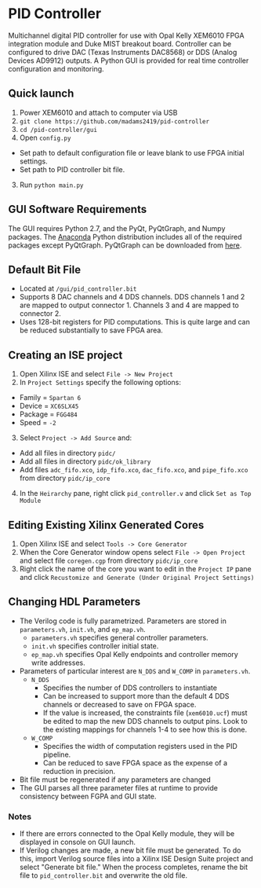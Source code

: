 PID Controller
===============

Multichannel digital PID controller for use with Opal Kelly XEM6010 FPGA
integration module and Duke MIST breakout board. Controller can be
configured to drive DAC (Texas Instruments DAC8568) or DDS (Analog
Devices AD9912) outputs. A Python GUI is provided for real time
controller configuration and monitoring.

## Quick launch
1. Power XEM6010 and attach to computer via USB
1. `git clone https://github.com/madams2419/pid-controller`
2. `cd /pid-controller/gui`
3. Open `config.py`
  * Set path to default configuration file or leave blank to use FPGA
  initial settings.
  * Set path to PID controller bit file.
3. Run `python main.py`

## GUI Software Requirements
The GUI requires Python 2.7, and the PyQt, PyQtGraph, and Numpy
packages. The [Anaconda](http://continuum.io/downloads) Python
distribution includes all of the required packages except PyQtGraph.
PyQtGraph can be downloaded from [here](http://www.pyqtgraph.org/).

## Default Bit File
* Located at `/gui/pid_controller.bit`
* Supports 8 DAC channels and 4 DDS channels. DDS channels 1 and 2 are
  mapped to output connector 1. Channels 3 and 4 are mapped to connector
  2.
* Uses 128-bit registers for PID computations. This is quite large and
  can be reduced substantially to save FPGA area.

## Creating an ISE project
1. Open Xilinx ISE and select `File -> New Project`
2. In `Project Settings` specify the following options:
  * Family  = `Spartan 6`
  * Device  = `XC6SLX45`
  * Package = `FGG484`
  * Speed   = `-2`
3. Select `Project -> Add Source` and:
  * Add all files in directory `pidc/`
  * Add all files in directory `pidc/ok_library`
  * Add files `adc_fifo.xco`, `idp_fifo.xco`, `dac_fifo.xco`, and
    `pipe_fifo.xco` from directory `pidc/ip_core`
4. In the `Heirarchy` pane, right click `pid_controller.v` and click
   `Set as Top Module`

## Editing Existing Xilinx Generated Cores
1. Open Xilinx ISE and select `Tools -> Core Generator`
2. When the Core Generator window opens select `File -> Open Project`
   and select file `coregen.cgp` from directory `pidc/ip_core`
3. Right click the name of the core you want to edit in the `Project IP`
   pane and click `Recustomize and Generate (Under Original Project
   Settings)`

## Changing HDL Parameters
* The Verilog code is fully parametrized. Parameters are stored in
  `parameters.vh`, `init.vh`, and `ep_map.vh`.
  * `parameters.vh` specifies general controller parameters.
  * `init.vh` specifies controller initial state.
  * `ep_map.vh` specifies Opal Kelly endpoints and controller memory
    write addresses.
* Parameters of particular interest are `N_DDS` and `W_COMP` in
  `parameters.vh`.
  * `N_DDS`
    * Specifies the number of DDS controllers to instantiate
    * Can be increased to support more than the default 4 DDS channels
      or decreased to save on FPGA space.
    * If the value is increased, the constraints file (`xem6010.ucf`)
      must be edited to map the new DDS channels to output pins. Look to
      the existing mappings for channels 1-4 to see how this is done.
  * `W_COMP`
    * Specifies the width of computation registers used in the PID
      pipeline.
    * Can be reduced to save FPGA space as the expense of a reduction in
      precision.
* Bit file must be regenerated if any parameters are changed
* The GUI parses all three parameter files at runtime to provide
  consistency between FGPA and GUI state.

### Notes

* If there are errors connected to the Opal Kelly module, they will be
  displayed in console on GUI launch.
* If Verilog changes are made, a new bit file must be generated. To do
  this, import Verilog source files into a Xilinx ISE Design Suite
  project and select "Generate bit file." When the process completes,
  rename the bit file to `pid_controller.bit` and overwrite the old
  file.
